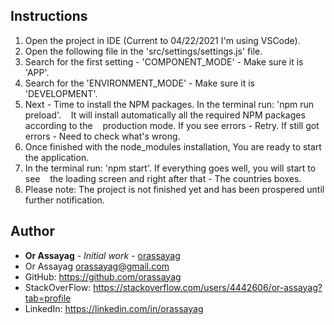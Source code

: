 ## Instructions

1. Open the project in IDE (Current to 04/22/2021 I'm using VSCode).
2. Open the following file in the 'src/settings/settings.js' file.
3. Search for the first setting - 'COMPONENT_MODE' - Make sure it is 'APP'.
4. Search for the 'ENVIRONMENT_MODE' - Make sure it is 'DEVELOPMENT'.
5. Next - Time to install the NPM packages. In the terminal run: 'npm run preload'.
   It will install automatically all the required NPM packages according to the
   production mode. If you see errors - Retry. If still got errors - Need to check what's wrong.
6. Once finished with the node_modules installation, You are ready to start the application.
7. In the terminal run: 'npm start'. If everything goes well, you will start to see
   the loading screen and right after that - The countries boxes.
8. Please note: The project is not finished yet and has been prospered until further notification.

## Author

* **Or Assayag** - *Initial work* - [orassayag](https://github.com/orassayag)
* Or Assayag <orassayag@gmail.com>
* GitHub: https://github.com/orassayag
* StackOverFlow: https://stackoverflow.com/users/4442606/or-assayag?tab=profile
* LinkedIn: https://linkedin.com/in/orassayag